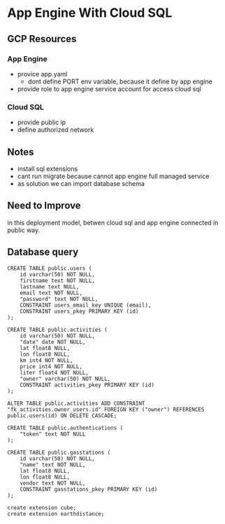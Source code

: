 # App Engine With Cloud SQL

## GCP Resources

### App Engine

- provice app.yaml
  - dont define PORT env variable, because it define by app engine
- provide role to app engine service account for access cloud sql

### Cloud SQL

- provide public ip
- define authorized network

## Notes

- install sql extensions
- cant run migrate because cannot app engine full managed service
- as solution we can import database schema

## Need to Improve

in this deployment model, betwen cloud sql and app engine connected in public way.

## Database query

```
CREATE TABLE public.users (
	id varchar(50) NOT NULL,
	firstname text NOT NULL,
	lastname text NULL,
	email text NOT NULL,
	"password" text NOT NULL,
	CONSTRAINT users_email_key UNIQUE (email),
	CONSTRAINT users_pkey PRIMARY KEY (id)
);
```

```
CREATE TABLE public.activities (
	id varchar(50) NOT NULL,
	"date" date NOT NULL,
	lat float8 NULL,
	lon float8 NULL,
	km int4 NOT NULL,
	price int4 NOT NULL,
	liter float4 NOT NULL,
	"owner" varchar(50) NOT NULL,
	CONSTRAINT activities_pkey PRIMARY KEY (id)
);
```

```
ALTER TABLE public.activities ADD CONSTRAINT "fk_activities.owner_users.id" FOREIGN KEY ("owner") REFERENCES public.users(id) ON DELETE CASCADE;
```

```
CREATE TABLE public.authentications (
	"token" text NOT NULL
);
```

```
CREATE TABLE public.gasstations (
	id varchar(50) NOT NULL,
	"name" text NOT NULL,
	lat float8 NULL,
	lon float8 NULL,
	vendor text NOT NULL,
	CONSTRAINT gasstations_pkey PRIMARY KEY (id)
);
```

```
create extension cube;
create extension earthdistance;
```
